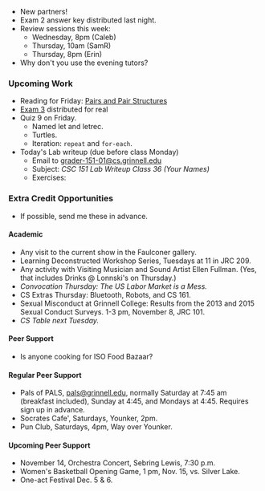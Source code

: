 * New partners!
* Exam 2 answer key distributed last night.
* Review sessions this week:
    * Wednesday, 8pm (Caleb)
    * Thursday, 10am (SamR)
    * Thursday, 8pm (Erin)
* Why don't you use the evening tutors?

### Upcoming Work

* Reading for Friday: 
  [Pairs and Pair Structures](../readings/pairs-reading.html)
* [Exam 3](../exams/exam.03.html) distributed for real
* Quiz 9 on Friday.
    * Named let and letrec.
    * Turtles.
    * Iteration: `repeat` and `for-each`.
* Today's Lab writeup (due before class Monday)
    * Email to <grader-151-01@cs.grinnell.edu> 
    * Subject: _CSC 151 Lab Writeup Class 36 (Your Names)_
    * Exercises:

### Extra Credit Opportunities

* If possible, send me these in advance.

#### Academic

* Any visit to the current show in the Faulconer gallery.
* Learning Deconstructed Workshop Series, Tuesdays at 11 in JRC 209.
* Any activity with Visiting Musician and Sound Artist Ellen Fullman.
  (Yes, that includes Drinks @ Lonnski's on Thursday.)
* *Convocation Thursday: The US Labor Market is a Mess.*
* CS Extras Thursday: Bluetooth, Robots, and CS 161.
* Sexual Misconduct at Grinnell College: Results from the 2013 and 2015 
  Sexual Conduct Surveys.  1-3 pm, November 8, JRC 101.
* *CS Table next Tuesday.*

#### Peer Support

* Is anyone cooking for ISO Food Bazaar?

#### Regular Peer Support

* Pals of PALS, pals@grinnell.edu, normally Saturday at 7:45 am (breakfast
  included), Sunday at 4:45, and Mondays at 4:45.  Requires sign up in 
  advance.  
* Socrates Cafe', Saturdays, Younker, 2pm.
* Pun Club, Saturdays, 4pm, Way over Younker.

#### Upcoming Peer Support

* November 14, Orchestra Concert, Sebring Lewis, 7:30 p.m.
* Women's Basketball Opening Game, 1 pm, Nov. 15, vs. Silver Lake.
* One-act Festival Dec. 5 & 6.
